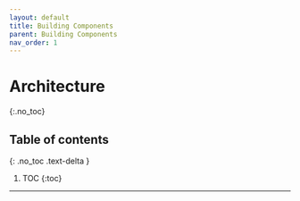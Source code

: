 ```yaml
---
layout: default
title: Building Components
parent: Building Components
nav_order: 1
---
```


# Architecture
{:.no_toc}

## Table of contents
{: .no_toc .text-delta }

1. TOC
{:toc}

---
